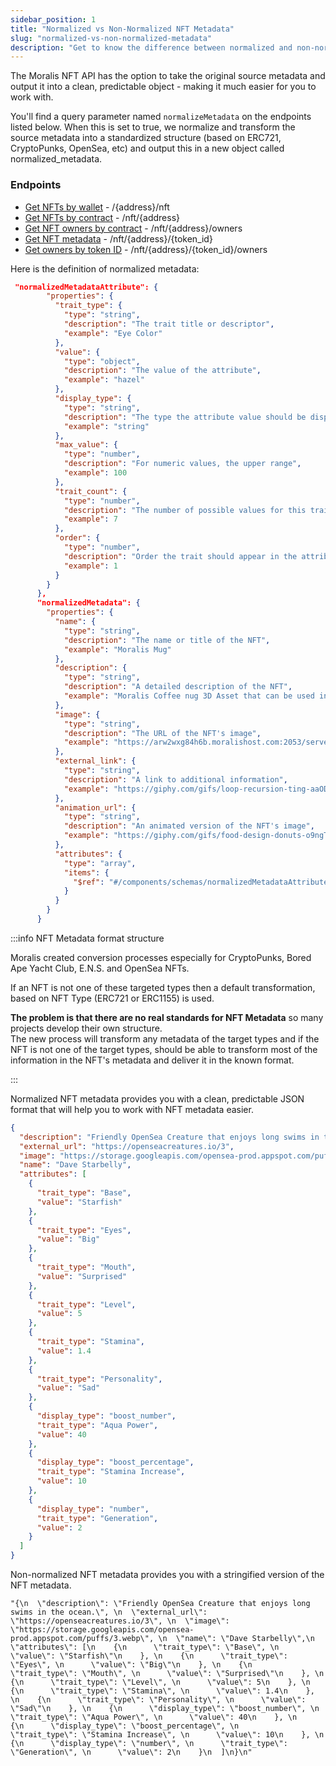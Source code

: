 ```yaml
---
sidebar_position: 1
title: "Normalized vs Non-Normalized NFT Metadata"
slug: "normalized-vs-non-normalized-metadata"
description: "Get to know the difference between normalized and non-normalized metadata to know which one suits your needs."
---
```


The Moralis NFT API has the option to take the original source metadata and output it into a clean, predictable object - making it much easier for you to work with.

You'll find a query parameter named `normalizeMetadata` on the endpoints listed below. When this is set to true, we normalize and transform the source metadata into a standardized structure (based on ERC721, CryptoPunks, OpenSea, etc) and output this in a new object called normalized_metadata.

### Endpoints

- [Get NFTs by wallet](/web3-data-api/reference/get-wallet-nfts) - /{address}/nft
- [Get NFTs by contract](/web3-data-api/reference/get-contract-nfts) - /nft/{address}
- [Get NFT owners by contract](/web3-data-api/reference/get-nft-owners) - /nft/{address}/owners
- [Get NFT metadata](/web3-data-api/reference/get-nft-metadata) - /nft/{address}/{token_id}
- [Get owners by token ID](/web3-data-api/reference/get-nft-token-id-owners) - /nft/{address}/{token_id}/owners

Here is the definition of normalized metadata:

```json json
 "normalizedMetadataAttribute": {
        "properties": {
          "trait_type": {
            "type": "string",
            "description": "The trait title or descriptor",
            "example": "Eye Color"
          },
          "value": {
            "type": "object",
            "description": "The value of the attribute",
            "example": "hazel"
          },
          "display_type": {
            "type": "string",
            "description": "The type the attribute value should be displayed as",
            "example": "string"
          },
          "max_value": {
            "type": "number",
            "description": "For numeric values, the upper range",
            "example": 100
          },
          "trait_count": {
            "type": "number",
            "description": "The number of possible values for this trait",
            "example": 7
          },
          "order": {
            "type": "number",
            "description": "Order the trait should appear in the attribute list.",
            "example": 1
          }
        }
      },
      "normalizedMetadata": {
        "properties": {
          "name": {
            "type": "string",
            "description": "The name or title of the NFT",
            "example": "Moralis Mug"
          },
          "description": {
            "type": "string",
            "description": "A detailed description of the NFT",
            "example": "Moralis Coffee nug 3D Asset that can be used in 3D worldspaces. This NFT is presented as a flat PNG, a Unity3D Prefab and a standard fbx."
          },
          "image": {
            "type": "string",
            "description": "The URL of the NFT's image",
            "example": "https://arw2wxg84h6b.moralishost.com:2053/server/files/tNJatzsHirx4V2VAep6sc923OYGxvkpBeJttR7Ks/de504bbadadcbe30c86278342fcf2560_moralismug.webp"
          },
          "external_link": {
            "type": "string",
            "description": "A link to additional information",
            "example": "https://giphy.com/gifs/loop-recursion-ting-aaODAv1iuQdgI"
          },
          "animation_url": {
            "type": "string",
            "description": "An animated version of the NFT's image",
            "example": "https://giphy.com/gifs/food-design-donuts-o9ngTPVYW4qo8"
          },
          "attributes": {
            "type": "array",
            "items": {
              "$ref": "#/components/schemas/normalizedMetadataAttribute"
            }
          }
        }
      }
```

:::info NFT Metadata format structure

Moralis created conversion processes especially for CryptoPunks, Bored Ape Yacht Club, E.N.S. and OpenSea NFTs.

If an NFT is not one of these targeted types then a default transformation, based on NFT Type (ERC721 or ERC1155) is used.

**The problem is that there are no real standards for NFT Metadata** so many projects develop their own structure.  
The new process will transform any metadata of the target types and if the NFT is not one of the target types, should be able to transform most of the information in the NFT's metadata and deliver it in the known format.

:::

Normalized NFT metadata provides you with a clean, predictable JSON format that will help you to work with NFT metadata easier.

```json
{
  "description": "Friendly OpenSea Creature that enjoys long swims in the ocean.",
  "external_url": "https://openseacreatures.io/3",
  "image": "https://storage.googleapis.com/opensea-prod.appspot.com/puffs/3.webp",
  "name": "Dave Starbelly",
  "attributes": [
    {
      "trait_type": "Base",
      "value": "Starfish"
    },
    {
      "trait_type": "Eyes",
      "value": "Big"
    },
    {
      "trait_type": "Mouth",
      "value": "Surprised"
    },
    {
      "trait_type": "Level",
      "value": 5
    },
    {
      "trait_type": "Stamina",
      "value": 1.4
    },
    {
      "trait_type": "Personality",
      "value": "Sad"
    },
    {
      "display_type": "boost_number",
      "trait_type": "Aqua Power",
      "value": 40
    },
    {
      "display_type": "boost_percentage",
      "trait_type": "Stamina Increase",
      "value": 10
    },
    {
      "display_type": "number",
      "trait_type": "Generation",
      "value": 2
    }
  ]
}
```

Non-normalized NFT metadata provides you with a stringified version of the NFT metadata.

```
"{\n  \"description\": \"Friendly OpenSea Creature that enjoys long swims in the ocean.\", \n  \"external_url\": \"https://openseacreatures.io/3\", \n  \"image\": \"https://storage.googleapis.com/opensea-prod.appspot.com/puffs/3.webp\", \n  \"name\": \"Dave Starbelly\",\n  \"attributes\": [\n    {\n      \"trait_type\": \"Base\", \n      \"value\": \"Starfish\"\n    }, \n    {\n      \"trait_type\": \"Eyes\", \n      \"value\": \"Big\"\n    }, \n    {\n      \"trait_type\": \"Mouth\", \n      \"value\": \"Surprised\"\n    }, \n    {\n      \"trait_type\": \"Level\", \n      \"value\": 5\n    }, \n    {\n      \"trait_type\": \"Stamina\", \n      \"value\": 1.4\n    }, \n    {\n      \"trait_type\": \"Personality\", \n      \"value\": \"Sad\"\n    }, \n    {\n      \"display_type\": \"boost_number\", \n      \"trait_type\": \"Aqua Power\", \n      \"value\": 40\n    }, \n    {\n      \"display_type\": \"boost_percentage\", \n      \"trait_type\": \"Stamina Increase\", \n      \"value\": 10\n    }, \n    {\n      \"display_type\": \"number\", \n      \"trait_type\": \"Generation\", \n      \"value\": 2\n    }\n  ]\n}\n"
```
